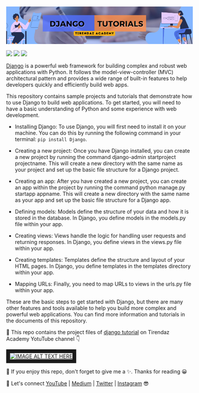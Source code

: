 ![](https://github.com/DevNoctis1001/Django-Tutorial-Project/blob/main/Images/Django.png)

[![](https://img.shields.io/badge/Python-00092C?&style=plastic&logo=python&logoColor=white)]()
[![](https://img.shields.io/badge/Django-DC3535?style=plastic&logo=django&logoColor=white)]()
[![](https://img.shields.io/badge/WebSite-FF6E31?&style=plastic&logo=website&logoColor=white)]()

[Django](https://www.djangoproject.com/) is a powerful web framework for building complex and robust web applications with Python. It follows the model-view-controller (MVC) architectural pattern and provides a wide range of built-in features to help developers quickly and efficiently build web apps.

This repository contains sample projects and tutorials that demonstrate how to use Django to build web applications. To get started, you will need to have a basic understanding of Python and some experience with web development.

- Installing Django: To use Django, you will first need to install it on your machine. You can do this by running the following command in your terminal: `pip install Django`.

- Creating a new project: Once you have Django installed, you can create a new project by running the command django-admin startproject projectname. This will create a new directory with the same name as your project and set up the basic file structure for a Django project.

- Creating an app: After you have created a new project, you can create an app within the project by running the command python manage.py startapp appname. This will create a new directory with the same name as your app and set up the basic file structure for a Django app.

- Defining models: Models define the structure of your data and how it is stored in the database. In Django, you define models in the models.py file within your app.

- Creating views: Views handle the logic for handling user requests and returning responses. In Django, you define views in the views.py file within your app.

- Creating templates: Templates define the structure and layout of your HTML pages. In Django, you define templates in the templates directory within your app.

- Mapping URLs: Finally, you need to map URLs to views in the urls.py file within your app.

These are the basic steps to get started with Django, but there are many other features and tools available to help you build more complex and powerful web applications. You can find more information and tutorials in the documents of this repository.

🚀 This repo contains the project files of [django tutorial](https://www.youtube.com/watch?v=LiiSsTuR6Xk) on Tirendaz Academy YotuTube channel 👇

<a href="http://www.youtube.com/watch?feature=player_embedded&v=LiiSsTuR6Xk" target="_blank"><img src="http://img.youtube.com/vi/LiiSsTuR6Xk/0.jpg" alt="IMAGE ALT TEXT HERE" width="480" height="360" border="10" /></a>

📌 If you enjoy this repo, don't forget to give me a ✨. Thanks for reading 😀

🔗 Let's connect [YouTube](http://youtube.com/tirendazacademy) | [Medium](http://tirendazacademy.medium.com) | [Twitter](http://twitter.com/tirendazacademy) | [Instagram](https://www.instagram.com/tirendazacademy) 😎



